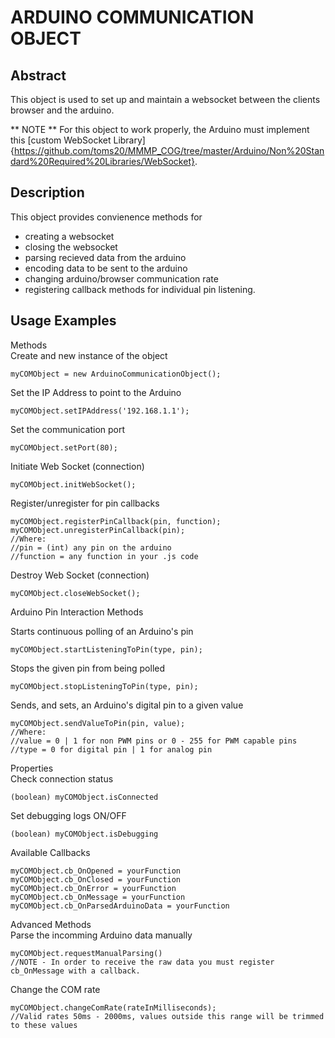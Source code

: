ARDUINO COMMUNICATION OBJECT 
============================= 

Abstract
--------
This object is used to set up and maintain a websocket between the clients browser and the arduino.

** NOTE ** 
For this object to work properly, the Arduino must implement this [custom WebSocket Library]{https://github.com/toms20/MMMP_COG/tree/master/Arduino/Non%20Standard%20Required%20Libraries/WebSocket}.

Description
------------
This object provides convienence methods for
* creating a websocket
* closing the websocket
* parsing recieved data from the arduino
* encoding data to be sent to the arduino 
* changing arduino/browser communication rate
* registering callback methods for individual pin listening.


Usage Examples
---------------
<dl>
<dt>Methods</dt>
Create and new instance of the object
    
    myCOMObject = new ArduinoCommunicationObject();

Set the IP Address to point to the Arduino
    
    myCOMObject.setIPAddress('192.168.1.1');

Set the communication port
    
    myCOMObject.setPort(80);

Initiate Web Socket (connection)
    
    myCOMObject.initWebSocket();

Register/unregister for pin callbacks
    
    myCOMObject.registerPinCallback(pin, function);
    myCOMObject.unregisterPinCallback(pin);
    //Where:
    //pin = (int) any pin on the arduino
    //function = any function in your .js code

Destroy Web Socket (connection)
    
    myCOMObject.closeWebSocket();

<dl>Arduino Pin Interaction Methods</dl>

Starts continuous polling of an Arduino's pin
    
    myCOMObject.startListeningToPin(type, pin);

Stops the given pin from being polled
    
    myCOMObject.stopListeningToPin(type, pin);

Sends, and sets, an Arduino's digital pin to a given value
    
    myCOMObject.sendValueToPin(pin, value);
    //Where:
    //value = 0 | 1 for non PWM pins or 0 - 255 for PWM capable pins
    //type = 0 for digital pin | 1 for analog pin

<dt>Properties</dt>
Check connection status
    
    (boolean) myCOMObject.isConnected

Set debugging logs ON/OFF
    
    (boolean) myCOMObject.isDebugging

<dt>Available Callbacks</dt>
    
    myCOMObject.cb_OnOpened = yourFunction
    myCOMObject.cb_OnClosed = yourFunction
    myCOMObject.cb_OnError = yourFunction
    myCOMObject.cb_OnMessage = yourFunction
    myCOMObject.cb_OnParsedArduinoData = yourFunction

<dt>Advanced Methods</dt>
Parse the incomming Arduino data manually
    
    myCOMObject.requestManualParsing()
    //NOTE - In order to receive the raw data you must register cb_OnMessage with a callback.

Change the COM rate 
    
    myCOMObject.changeComRate(rateInMilliseconds);
    //Valid rates 50ms - 2000ms, values outside this range will be trimmed to these values

</dl>
